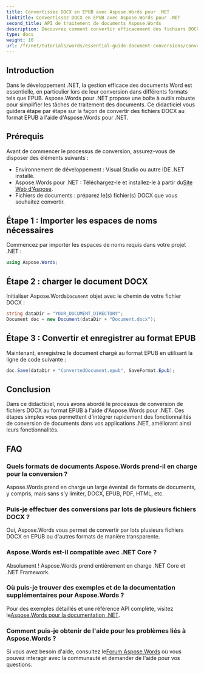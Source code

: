 ```yaml
---
title: Convertissez DOCX en EPUB avec Aspose.Words pour .NET
linktitle: Convertissez DOCX en EPUB avec Aspose.Words pour .NET
second_title: API de traitement de documents Aspose.Words
description: Découvrez comment convertir efficacement des fichiers DOCX au format EPUB à l'aide d'Aspose.Words pour .NET. Ce guide complet fournit des instructions étape par étape.
type: docs
weight: 10
url: /fr/net/tutorials/words/essential-guide-document-conversions/convert-docx-to-epub/
---
```

## Introduction

Dans le développement .NET, la gestion efficace des documents Word est essentielle, en particulier lors de leur conversion dans différents formats tels que EPUB. Aspose.Words pour .NET propose une boîte à outils robuste pour simplifier les tâches de traitement des documents. Ce didacticiel vous guidera étape par étape sur la façon de convertir des fichiers DOCX au format EPUB à l'aide d'Aspose.Words pour .NET.

## Prérequis

Avant de commencer le processus de conversion, assurez-vous de disposer des éléments suivants :

- Environnement de développement : Visual Studio ou autre IDE .NET installé.
-  Aspose.Words pour .NET : Téléchargez-le et installez-le à partir du[Site Web d'Aspose](https://releases.aspose.com/words/net/).
- Fichiers de documents : préparez le(s) fichier(s) DOCX que vous souhaitez convertir.

## Étape 1 : Importer les espaces de noms nécessaires

Commencez par importer les espaces de noms requis dans votre projet .NET :

```csharp
using Aspose.Words;
```

## Étape 2 : charger le document DOCX

 Initialiser Aspose.Words`Document` objet avec le chemin de votre fichier DOCX :

```csharp
string dataDir = "YOUR_DOCUMENT_DIRECTORY";
Document doc = new Document(dataDir + "Document.docx");
```

## Étape 3 : Convertir et enregistrer au format EPUB

Maintenant, enregistrez le document chargé au format EPUB en utilisant la ligne de code suivante :

```csharp
doc.Save(dataDir + "ConvertedDocument.epub", SaveFormat.Epub);
```

## Conclusion

Dans ce didacticiel, nous avons abordé le processus de conversion de fichiers DOCX au format EPUB à l'aide d'Aspose.Words pour .NET. Ces étapes simples vous permettent d'intégrer rapidement des fonctionnalités de conversion de documents dans vos applications .NET, améliorant ainsi leurs fonctionnalités.

## FAQ

### Quels formats de documents Aspose.Words prend-il en charge pour la conversion ?

Aspose.Words prend en charge un large éventail de formats de documents, y compris, mais sans s'y limiter, DOCX, EPUB, PDF, HTML, etc.

### Puis-je effectuer des conversions par lots de plusieurs fichiers DOCX ?

Oui, Aspose.Words vous permet de convertir par lots plusieurs fichiers DOCX en EPUB ou d'autres formats de manière transparente.

### Aspose.Words est-il compatible avec .NET Core ?

Absolument ! Aspose.Words prend entièrement en charge .NET Core et .NET Framework.

### Où puis-je trouver des exemples et de la documentation supplémentaires pour Aspose.Words ?

 Pour des exemples détaillés et une référence API complète, visitez le[Aspose.Words pour la documentation .NET](https://reference.aspose.com/words/net/).

### Comment puis-je obtenir de l'aide pour les problèmes liés à Aspose.Words ?

 Si vous avez besoin d'aide, consultez le[Forum Aspose.Words](https://forum.aspose.com/c/words/8) où vous pouvez interagir avec la communauté et demander de l'aide pour vos questions.